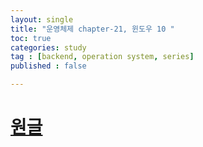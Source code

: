 ```yaml
---
layout: single
title: "운영체제 chapter-21, 윈도우 10 "
toc: true
categories: study
tag : [backend, operation system, series]
published : false

---
```


# [원글](https://gangfunction.github.io/study/nineth2/)